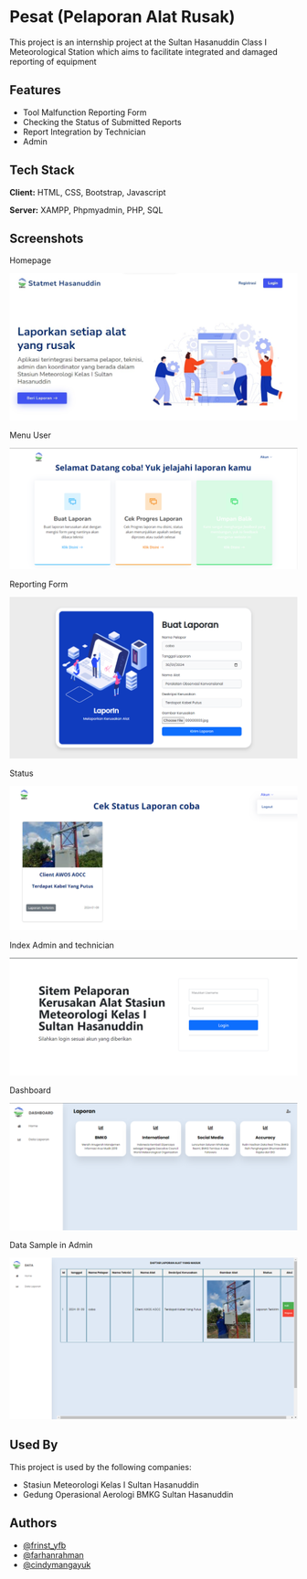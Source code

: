 
# Pesat (Pelaporan Alat Rusak)

This project is an internship project at the Sultan Hasanuddin Class I Meteorological Station which aims to facilitate integrated and damaged reporting of equipment


## Features

- Tool Malfunction Reporting Form
- Checking the Status of Submitted Reports
- Report Integration by Technician
- Admin

## Tech Stack

**Client:** HTML, CSS, Bootstrap, Javascript

**Server:** XAMPP, Phpmyadmin, PHP, SQL


## Screenshots

Homepage

![App Screenshot](https://github.com/farhanrn/PESAT/blob/main/screenshots/user-homepage.jpeg?raw=true)

Menu User

![Menu](https://github.com/farhanrn/PESAT/blob/main/screenshots/user%20menu.png?raw=true)

Reporting Form

![form](https://github.com/farhanrn/PESAT/blob/main/screenshots/user_form.png?raw=true)


Status

![App Screenshot](https://github.com/farhanrn/PESAT/blob/main/screenshots/status.png?raw=true)

Index Admin and technician

![App Screenshot](https://github.com/farhanrn/PESAT/blob/main/screenshots/index-admin-technician.png?raw=true)

Dashboard

![](https://github.com/farhanrn/PESAT/blob/main/screenshots/admin_dashboard.png?raw=true)

Data Sample in Admin

![](https://github.com/farhanrn/PESAT/blob/main/screenshots/admin.png?raw=true)
## Used By

This project is used by the following companies:

- Stasiun Meteorologi Kelas I Sultan Hasanuddin
- Gedung Operasional Aerologi BMKG Sultan Hasanuddin

## Authors

- [@frinst_yfb](https://github.com/frinst21)
- [@farhanrahman](https://github.com/farhanrn)
- [@cindymangayuk](https://www.linkedin.com/in/cindy-mangayuk-212505231/)

